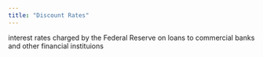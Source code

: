 ```yaml
---
title: "Discount Rates"
---
```

interest rates charged by the Federal Reserve on loans to commercial banks and other financial instituions

